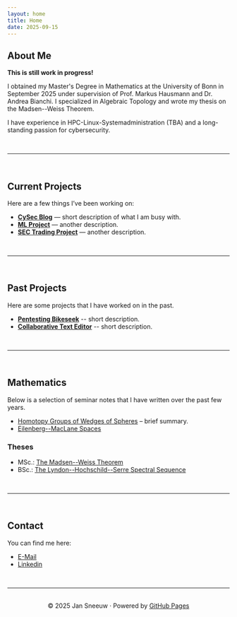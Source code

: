 ```yaml
---
layout: home
title: Home
date: 2025-09-15
---
```


## About Me
 
**This is still work in progress!**

I obtained my Master's Degree in Mathematics at the University of Bonn in September 2025 under supervision of Prof. Markus Hausmann and Dr. Andrea Bianchi. I specialized in Algebraic Topology and wrote my thesis on the Madsen--Weiss Theorem.

I have experience in HPC-Linux-Systemadministration (TBA) and a long-standing passion for cybersecurity.

<br>

---

<br>

## Current Projects
Here are a few things I’ve been working on:

- [**CySec Blog**](/home/2025/09/15/blogpost-01.html) — short description of what I am busy with.
- [**ML Project**](https://github.com/yourusername/project-two) — another description.
- [**SEC Trading Project**](https://github.com/yourusername/project-two) — another description.

<br>

---

<br>

## Past Projects
Here are some projects that I have worked on in the past.

- [**Pentesting Bikeseek**](LINK) -- short description.
- [**Collaborative Text Editor**](LINK) -- short description.

<br>

---

<br>

## Mathematics
Below is a selection of seminar notes that I have written over the past few years.
- [Homotopy Groups of Wedges of Spheres](/home/uploads/Homotopy_Groups_of_Wedges_of_Spheres.pdf) – brief summary.
- [Eilenberg--MacLane Spaces](/home/uploads/EM-spaces.pdf)

### Theses
- MSc.: [The Madsen--Weiss Theorem](/home/uploads/Thesis_Jan.pdf)
- BSc.: [The Lyndon--Hochschild--Serre Spectral Sequence](/home/uploads/LHS_corr.pdf)

<br>

---

<br>

## Contact
You can find me here:  
- [E-Mail](mailto:jansneeuw@web.de)  
- [Linkedin](www.linkedin.com/in/jan-sneeuw-325728294)  

<br>

---

<br>

<div align="center">
© 2025 Jan Sneeuw · Powered by <a href="https://pages.github.com/">GitHub Pages</a>
</div>





